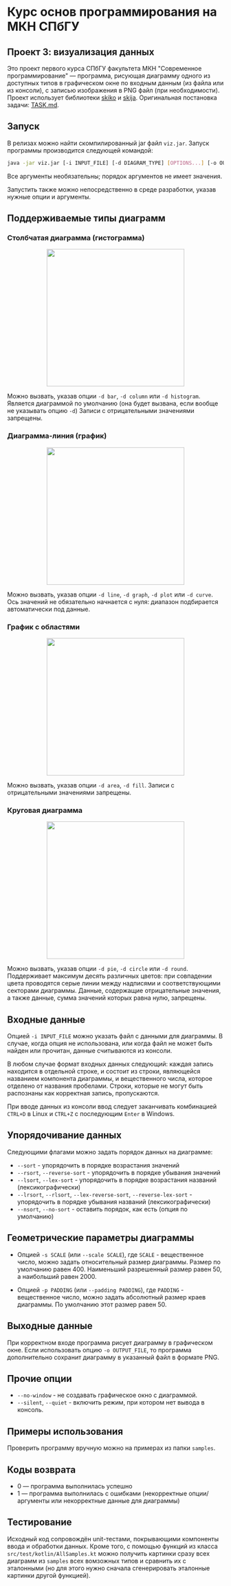 # Курс основ программирования на МКН СПбГУ
## Проект 3: визуализация данных

Это проект первого курса СПбГУ факультета МКН "Современное программирование" — программа, рисующая диаграмму одного из доступных типов в графическом окне по входным данным (из файла или из консоли), с записью изображения в PNG файл (при необходимости). Проект использует библиотеки [skiko](https://github.com/JetBrains/skiko) и [skija](https://github.com/JetBrains/skija). Оригинальная постановка задачи: [TASK.md](./TASK.md).

## Запуск
В релизах можно найти скомпилированный jar файл `viz.jar`. Запуск программы производится следующей командой:
```sh
java -jar viz.jar [-i INPUT_FILE] [-d DIAGRAM_TYPE] [OPTIONS...] [-o OUTPUT_FILE]
```
Все аргументы необязательны; порядок аргументов не имеет значения.

Запустить также можно непосредственно в среде разработки, указав нужные опции и аргументы.

## Поддерживаемые типы диаграмм

### Столбчатая диаграмма (гистограмма)
<p align='center'>
<img src = 'https://user-images.githubusercontent.com/39223464/137521422-29a8d5ea-81d8-4f61-bf20-7aa91e64b4aa.png' height="320px">
</p>

Можно вызвать, указав опции ``-d bar``, ``-d column`` или ``-d histogram``. Является диаграммой по умолчанию (она будет вызвана, если вообще не указывать опцию ``-d``) Записи с отрицательными значениями запрещены.

### Диаграмма-линия (график)
<p align='center'>
<img src = 'https://user-images.githubusercontent.com/39223464/137522025-72559865-5e91-431c-b79a-429cb2bf901b.png' height="320px">
</p>

Можно вызвать, указав опции ``-d line``, ``-d graph``, ``-d plot`` или ``-d curve``. Ось значений не обязательно начнается с нуля: диапазон подбирается автоматически под данные.

### График с областями
<p align='center'>
<img src = 'https://user-images.githubusercontent.com/39223464/138604356-437be60e-a674-4db4-897d-5c4c77cff29d.png' height="320px">
</p>

Можно вызвать, указав опции ``-d area``, ``-d fill``. Записи с отрицательными значениями запрещены.

### Круговая диаграмма
<p align='center'>
<img src = 'https://user-images.githubusercontent.com/39223464/137522451-b0f5f254-b188-4d47-a943-4b9ea1cdf7cb.png' height="320px">
</p>

Можно вызвать, указав опции ``-d pie``, ``-d circle`` или ``-d round``. Поддерживает максимум десять различных цветов: при совпадении цвета проводятся серые линии между надписями и соответствующими секторами диаграммы. Данные, содержащие отрицательные значения, а также данные, сумма значений которых равна нулю, запрещены.


## Входные данные

Опцией ``-i INPUT_FILE`` можно указать файл с данными для диаграммы. В случае, когда опция не использована, или когда файл не может быть найден или прочитан, данные считываются из консоли.

В любом случае формат входных данных следующий: каждая запись находится в отдельной строке, и состоит из строки, являющейся названием компонента диаграммы, и вещественного числа, которое отделено от названия пробелами. Строки, которые не могут быть распознаны как корректная запись, пропускаются.

При вводе данных из консоли ввод следует заканчивать комбинацией ``CTRL+D`` в Linux и `CTRL+Z` с последующим ``Enter`` в Windows.

## Упорядочивание данных
Следующими флагами можно задать порядок данных на диаграмме:
* ``--sort`` - упорядочить в порядке возрастания значений
* ``--rsort``, ``--reverse-sort`` - упорядочить в порядке убывания значений
* ``--lsort``, ``--lex-sort`` - упорядочить в порядке возрастания названий (лексикографически)
* ``--lrsort``, ``--rlsort``, ``--lex-reverse-sort``, ``--reverse-lex-sort`` - упорядочить в порядке убывания названий (лексикографически)
* ``--nsort``, ``--no-sort`` - оставить порядок, как есть (опция по умолчанию)


## Геометрические параметры диаграммы

* Опцией ``-s SCALE`` (или ``--scale SCALE``), где ``SCALE`` - вещественное число, можно задать относительный размер диаграммы. Размер по умолчанию равен 400. Наименьший разрешенный размер равен 50, а наибольший равен 2000.

* Опцией ``-p PADDING`` (или ``--padding PADDING``), где ``PADDING`` - вещественное число, можно задать абсолютный размер краев диаграммы. По умолчанию этот размер равен 50.


## Выходные данные

При корректном входе программа рисует диаграмму в графическом окне. Если использовать опцию ``-o OUTPUT_FILE``, то программа дополнительно сохранит диаграмму в указанный файл в формате PNG.

## Прочие опции
* ``--no-window`` - не создавать графическое окно с диаграммой.
* ``--silent``, ``--quiet`` - включить режим, при котором нет вывода в консоль.

## Примеры использования
Проверить программу вручную можно на примерах из папки `samples`.

## Коды возврата
+ 0 — программа выполнилась успешно
+ 1 — программа выполнилась с ошибками (некорректные опции/аргументы или некорректные данные для диаграммы)

## Тестирование
Исходный код сопровождён unit-тестами, покрывающими компоненты ввода и обработки данных. Кроме того, с помощью функций из класса ``src/test/kotlin/AllSamples.kt`` можно получить картинки сразу всех диаграмм из ``samples`` всех вомзожных типов и сравнить их с эталонными (но для этого нужно сначала сгенерировать эталонные картинки другой функцией).
